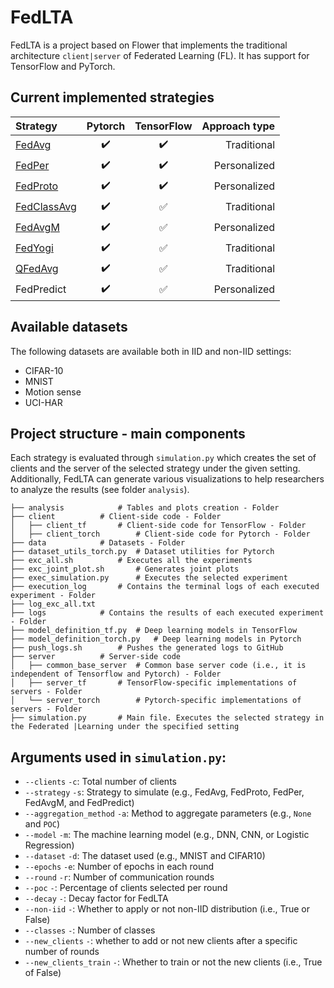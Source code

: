 # FedLTA

FedLTA is a project based on Flower that implements the traditional architecture `client|server` of Federated Learning (FL).
It has support for TensorFlow and PyTorch. 

## Current implemented strategies

| Strategy | Pytorch | TensorFlow | Approach type |
| :---         |     :---:      |     :---:     |--------------:|
| [FedAvg](http://proceedings.mlr.press/v54/mcmahan17a/mcmahan17a.pdf) | :heavy_check_mark:  | :heavy_check_mark:  |   Traditional |
| [FedPer](https://arxiv.org/pdf/1912.00818.pdf) | :heavy_check_mark: | :heavy_check_mark: |  Personalized |
| [FedProto](https://ojs.aaai.org/index.php/AAAI/article/view/20819) | :heavy_check_mark: | :heavy_check_mark: |  Personalized |
| [FedClassAvg](https://dl.acm.org/doi/pdf/10.1145/3545008.3545073) | :heavy_check_mark: | :white_check_mark: |   Traditional |
| [FedAvgM](https://arxiv.org/pdf/1909.06335.pdf) | :heavy_check_mark: | :white_check_mark: |  Personalized |
| [FedYogi](https://arxiv.org/pdf/2003.00295.pdf) | :heavy_check_mark: | :white_check_mark: |   Traditional |
| [QFedAvg](https://arxiv.org/pdf/1905.10497.pdf) | :heavy_check_mark: | :white_check_mark: |   Traditional |
| FedPredict | :heavy_check_mark: | :white_check_mark: |  Personalized |

## Available datasets

The following datasets are available both in IID and non-IID settings:

- CIFAR-10
- MNIST
- Motion sense
- UCI-HAR

## Project structure - main components 

Each strategy is evaluated through `simulation.py` which creates the set of clients and the server of the selected strategy under the given setting.
Additionally, FedLTA can generate various visualizations to help researchers to analyze the results (see folder `analysis`).

    ├── analysis 			# Tables and plots creation - Folder
    ├── client 			# Client-side code - Folder
    │   ├── client_tf		# Client-side code for TensorFlow - Folder
    │   ├── client_torch		# Client-side code for Pytorch - Folder
    ├── data			# Datasets - Folder
    ├── dataset_utils_torch.py	# Dataset utilities for Pytorch
    ├── exc_all.sh			# Executes all the experiments
    ├── exc_joint_plot.sh		# Generates joint plots 
    ├── exec_simulation.py		# Executes the selected experiment
    ├── execution_log		# Contains the terminal logs of each executed experiment - Folder
    ├── log_exc_all.txt
    ├── logs			# Contains the results of each executed experiment - Folder
    ├── model_definition_tf.py	# Deep learning models in TensorFlow
    ├── model_definition_torch.py	# Deep learning models in Pytorch
    ├── push_logs.sh		# Pushes the generated logs to GitHub 
    ├── server			# Server-side code
    │   ├── common_base_server	# Common base server code (i.e., it is independent of Tensorflow and Pytorch) - Folder
    │   ├── server_tf		# TensorFlow-specific implementations of servers - Folder
    │   └── server_torch		# Pytorch-specific implementations of servers - Folder
    ├── simulation.py		# Main file. Executes the selected strategy in the Federated |Learning under the specified setting




## Arguments used in `simulation.py`:
- `--clients` `-c`: Total number of clients
- `--strategy` `-s`: Strategy to simulate (e.g., FedAvg, FedProto, FedPer, FedAvgM, and FedPredict) 
- `--aggregation_method` `-a`: Method to aggregate parameters (e.g., `None` and `POC`)
- `--model` `-m`: The machine learning model (e.g., DNN, CNN, or Logistic Regression)
- `--dataset` `-d`: The dataset used (e.g., MNIST and CIFAR10)
- `--epochs` `-e`:  Number of epochs in each round
- `--round` `-r`: Number of communication rounds
- `--poc` `-`: Percentage of clients selected per round
- `--decay` `-`: Decay factor for FedLTA
- `--non-iid` `-`: Whether to apply or not non-IID distribution (i.e., True or False)
- `--classes` `-`: Number of classes
- `--new_clients` `-`: whether to add or not new clients after a specific number of rounds
- `--new_clients_train` `-`: Whether to train or not the new clients (i.e., True of False)
